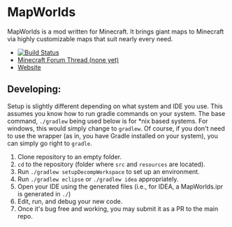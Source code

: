 MapWorlds
==========
MapWorlds is a mod written for Minecraft. It brings giant maps to Minecraft via highly customizable maps that suit nearly every need.
- [![Build Status](https://travis-ci.org/TechShroom/MapWorlds.svg?branch=master)](https://travis-ci.org/TechShroom/MapWorlds)
- [Minecraft Forum Thread (none yet)](#)
- [Website](http://techshroom.com/other/minecraft/mods/mapworlds/)

Developing:
----------
Setup is slightly different depending on what system and IDE you use.
This assumes you know how to run gradle commands on your system.
The base command, `./gradlew` being used below is for \*nix based systems. For windows, this would simply change to `gradlew`.
Of course, if you don't need to use the wrapper (as in, you have Gradle installed on your system), you can simply go right to `gradle`.


1. Clone repository to an empty folder.
2. `cd` to the repository (folder where `src` and `resources` are located).
3. Run `./gradlew setupDecompWorkspace` to set up an environment.
4. Run `./gradlew eclipse` or `./gradlew idea` appropriately.
5. Open your IDE using the generated files (i.e., for IDEA, a MapWorlds.ipr is generated in `./`)
6. Edit, run, and debug your new code.
7. Once it's bug free and working, you may submit it as a PR to the main repo.
